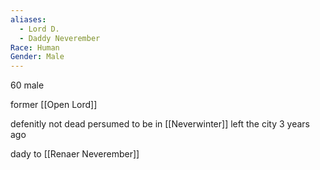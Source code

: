 ```yaml
---
aliases:
  - Lord D.
  - Daddy Neverember
Race: Human
Gender: Male
---
```

60 male

former [[Open Lord]]

defenitly not dead
persumed to be in [[Neverwinter]] left the city 3 years ago

dady to [[Renaer Neverember]]

